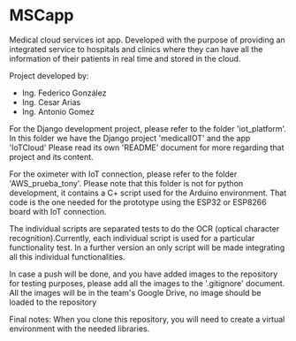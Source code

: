 # MSCapp
Medical cloud services iot app. Developed with the purpose of 
providing an integrated service to hospitals and clinics where 
they can have all the information of their patients in real time
and stored in the cloud. 

Project developed by:
- Ing. Federico González
- Ing. Cesar Arias
- Ing. Antonio Gomez


For the Django development project, please refer to the folder 
'iot_platform'. In this folder we have the Django project 'medicalIOT'
and the app 'IoTCloud' Please read its own 'README' document for more 
regarding that project and its content. 

For the oximeter with IoT connection, please refer to the folder
'AWS_prueba_tony'. Please note that this folder is not for python 
development, it contains a C+ script used for the Arduino environment.
That code is the one needed for the prototype using the ESP32 or
ESP8266 board with IoT connection. 

The individual scripts are separated tests to do the OCR (optical 
character recognition).Currently, each individual script is used for a 
particular functionality test. In a further version an only script will
be made integrating all this individual functionalities.

In case a push will be done, and you have added images to the repository
for testing purposes, please add all the images to the '.gitignore' 
document. All the images will be in the team's Google Drive, no image
should be loaded to the repository

Final notes: When you clone this repository, you will need to create a 
virtual environment with the needed libraries. 

